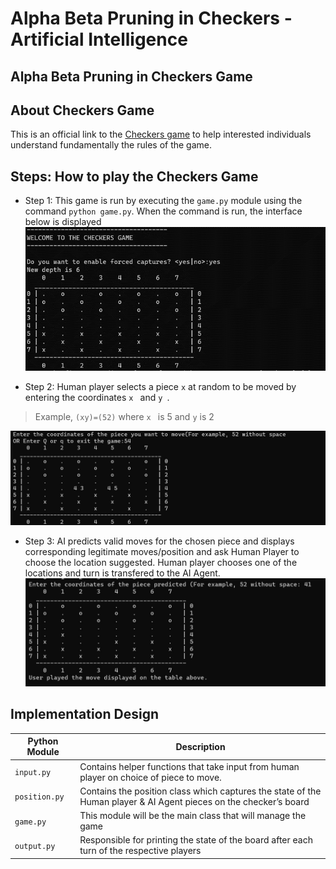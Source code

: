 # Alpha Beta Pruning in Checkers - Artificial Intelligence
## Alpha Beta Pruning in Checkers Game

## About Checkers Game
This is an official link to the [Checkers game](https://www.officialgamerules.org/checkers) to help interested individuals understand fundamentally the rules of the game.


## Steps: How to play the Checkers Game
- Step 1: This game is run by executing the `game.py` module using the command `python game.py`.
When the command is run, the interface below is displayed
![Screenshot](Pictures/Picture1.png)

- Step 2: Human player selects a piece `x` at random to be moved by entering the coordinates `x ` and `y `.
> Example, `(xy)=(52)` where `x ` is 5 and `y` is 2 


![Screenshot](Pictures/gameplay.jpg)
- Step 3: AI predicts valid moves for the chosen piece and displays corresponding legitimate moves/position and ask Human Player to choose the location suggested. Human player chooses one of the locations and turn is transfered to the AI Agent.
![Screenshot](Pictures/gameplay2.jpg)






## Implementation Design
|  Python Module  | Description |
| --- | --- | 
| `input.py` | Contains helper functions that take input from human player on choice of piece to move. | 
| `position.py` | Contains the position class which captures the state of the Human player & AI Agent pieces on the checker’s board | 
| `game.py` | This module will be the main class that will manage the game | 
| `output.py` | Responsible for printing the state of the board after each turn of the respective players |